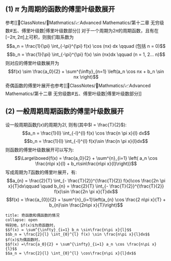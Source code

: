 ## (1) $\pi$ 为周期的函数的傅里叶级数展开
参考[[📘ClassNotes/📐Mathmatics/📈Advanced Mathematics/第十二章 无穷级数#五、傅里叶级数|傅里叶级数部分]]
对于一个周期为$2\pi$的周期函数，且有在$[-2 \pi ,2 \pi]$上可积，则我们取系数为
$$a_n = \frac{1}{\pi} \int_{-\pi}^{\pi} f(x) \cos (nx) dx \qquad (包括 n = 0)$$
$$b_n = \frac{1}{\pi} \int_{-\pi}^{\pi} f(x) \sin (nx)dx \qquad (n = 1, 2... n)$$
则对应的傅里叶级数展开为 
$$f(x) \sim \frac{a_0}{2} + \sum^{\infty}_{n=1} \left(a_n \cos nx + b_n \sin nx  \right)$$
奇偶函数的傅里叶展开也参考[[📘ClassNotes/📐Mathmatics/📈Advanced Mathematics/第十二章 无穷级数#五、傅里叶级数|傅里叶级数部分]]
## (2) 一般周期周期函数的傅里叶级数展开
设一般周期函数$f(x)$的周期为$2l$, 则有(其中$l = \frac{T}{2}$):
$$a_n = \frac{1}{l} \int_{-l}^{l} f(x) \cos \frac{n \pi x}{l} dx$$
$$b_n = \frac{1}{l} \int_{-l}^{l} f(x)\sin \frac{n \pi x}{l}dx$$
则函数的傅里叶级数展开可以写为:
$$\Large\boxed{f(x) =  \frac{a_0}{2} + \sum^{n}_{i=1} \left( a_n \cos \frac{n\pi x}{l} + b_n\sin\frac{n\pi x}{l}\right)}$$
写成周期为$T$函数的傅里叶展开，有:
$$a_{n} = \frac{2}{T} \int_{- \frac{T}{2}}^{\frac{T}{2}} f(x)\cos \frac{2n \pi x}{T}dx\qquad \quad b_{n} = \frac{2}{T} \int_{- \frac{T}{2}}^{\frac{T}{2}} f(x)\sin \frac{2n \pi x}{T}dx$$
$$f(x) = \frac{a_{0}}{2} + \sum^{n}_{i=1}\left(a_{n} \cos \frac{2 n\pi x}{T} + b_{n}\sin \frac{2n\pi x}{T}\right)$$

`````ad-note
title: 奇函数和偶函数的情况
collapse: open
特别地，$f(x)$为奇函数时，
$$f(x) = \sum^{\infty}_{i=1} b_n \sin\frac{n\pi x}{l}$$
$$b_n = \frac{2}{l} \int_{0}^{l} f(x) \sin \frac{n\pi x}{l}dx$$
$f(x)$为偶函数时，
$$f(x) =\frac{a_0}{2} + \sum^{\infty}_{i=1} a_n \cos \frac{n\pi x}{l}$$
$$a_n = \frac{2}{l} \int_{0}^{l} \cos\frac{n\pi x}{l}dx$$
`````

